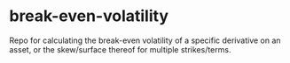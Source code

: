 # break-even-volatility
Repo for calculating the break-even volatility of a specific derivative on an asset, or the skew/surface thereof for multiple strikes/terms.

